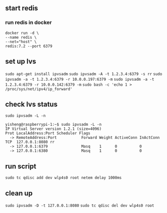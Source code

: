 ## start redis
### run redis in docker
```
docker run -d \
--name redis \
--net="host" \
redis:7.2 --port 6379
```

## set up lvs
`sudo apt-get install ipvsadm`
`sudo ipvsadm -A -t 1.2.3.4:6379 -s rr`
`sudo ipvsadm -a -t 1.2.3.4:6379 -r 10.0.0.197:6379 -m`
`sudo ipvsadm -a -t 1.2.3.4:6379 -r 10.0.0.142:6379 -m`
`sudo bash -c 'echo 1 > /proc/sys/net/ipv4/ip_forward'`

## check lvs status
`sudo ipvsadm -L -n`
```
yisheng@raspberrypi-1:~$ sudo ipvsadm -L -n
IP Virtual Server version 1.2.1 (size=4096)
Prot LocalAddress:Port Scheduler Flags
  -> RemoteAddress:Port           Forward Weight ActiveConn InActConn
TCP  127.0.0.1:8080 rr
  -> 127.0.0.1:6379               Masq    1      0          0
  -> 127.0.0.1:6380               Masq    1      0          0
```

## run script
`sudo tc qdisc add dev wlp4s0 root netem delay 1000ms`

## clean up
`sudo ipvsadm -D -t 127.0.0.1:8080`
`sudo tc qdisc del dev wlp4s0 root`